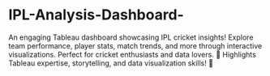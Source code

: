 # IPL-Analysis-Dashboard-
An engaging Tableau dashboard showcasing IPL cricket insights! Explore team performance, player stats, match trends, and more through interactive visualizations. Perfect for cricket enthusiasts and data lovers. 🚀 Highlights Tableau expertise, storytelling, and data visualization skills! 🌟
